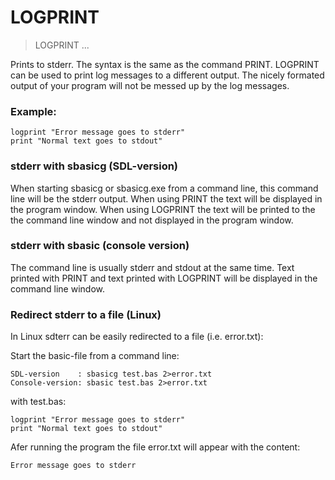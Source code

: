 # LOGPRINT

> LOGPRINT ...

Prints to stderr. The syntax is the same as the command PRINT. LOGPRINT can be used to print log messages to a different output.
The nicely formated output of your program will not be messed up by the log messages.

### Example:

```
logprint "Error message goes to stderr"
print "Normal text goes to stdout"
```

### stderr with sbasicg (SDL-version)

When starting sbasicg or sbasicg.exe from a command line, this command line will be the stderr output.
When using PRINT the text will be displayed in the program window. When using LOGPRINT the text will be
printed to the the command line window and not displayed in the program window.

### stderr with sbasic (console version)

The command line is usually stderr and stdout at the same time. Text printed with PRINT and text printed with LOGPRINT
will be displayed in the command line window.

### Redirect stderr to a file (Linux)

In Linux sdterr can be easily redirected to a file (i.e. error.txt):

Start the basic-file from a command line:

```
SDL-version    : sbasicg test.bas 2>error.txt
Console-version: sbasic test.bas 2>error.txt
```

with test.bas:

```
logprint "Error message goes to stderr"
print "Normal text goes to stdout"
```

Afer running the program the file error.txt will appear with the content:

```
Error message goes to stderr
```





